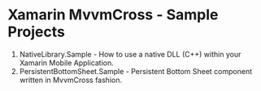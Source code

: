 # Xamarin MvvmCross - Sample Projects

1. NativeLibrary.Sample - How to use a native DLL (C++) within your Xamarin Mobile Application.
2. PersistentBottomSheet.Sample - Persistent Bottom Sheet component written in MvvmCross fashion.

